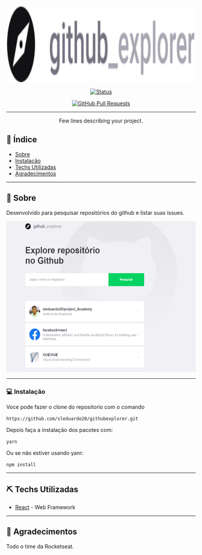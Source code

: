 <p align="center">
  <a href="" rel="noopener">
 <img width=500px height=200px src="./src/assets/logo.svg" alt="Project logo"></a>
</p>


<div align="center">

[![Status](https://img.shields.io/badge/status-active-success.svg)]()

[![GitHub Pull Requests](https://img.shields.io/github/issues-pr/kylelobo/The-Documentation-Compendium.svg)](https://github.com/kylelobo/The-Documentation-Compendium/pulls)

</div>

---

<p align="center"> Few lines describing your project.
    <br>
</p>

## 📝 Índice

- [Sobre](#about)
- [Instalação](#Instalacao)
- [Techs Utilizadas](#built_using)
- [Agradecimentos](#acknowledgement)
---
## 🧐 Sobre <a name = "about"></a>

Desenvolvido para pesquisar repositórios do github e listar suas issues.

<img width=550px height=400px src="./src/assets/01.png">

---
### 💻 Instalação <a name="Instalacao"></a>

Voce pode fazer o clone do repositorio com o comando

```
https://github.com/sleduardo20/githubexplorer.git
```

Depois faça a instalação dos pacotes com:

```
yarn
```
Ou se não estiver usando yanr:
```
npm install
```
---
## ⛏️ Techs Utilizadas <a name = "built_using"></a>

- [React](https://reactjs.org/) - Web Framework
---
## 🎉 Agradecimentos <a name = "acknowledgement"></a>

  Todo o time da Rocketseat.
